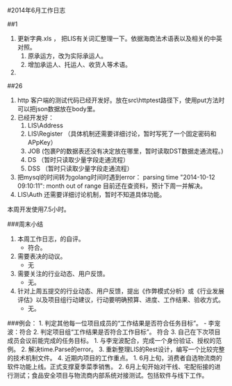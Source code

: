 #2014年6月工作日志

##1
1. 更新字典.xls ， 把LIS有关词汇整理一下。依据海商法术语表以及相关的中英对照。
	1. 原承运方，改为实际承运人。
	2. 增加承运人、托运人、收货人等术语。
2. 

##26
1. http 客户端的测试代码已经开发好。放在src\httptest路径下，使用put方法时可以把json数据放在body里。
2. 已经开发好：
	1. LIS\Address
	2. LIS\Register （具体机制还需要详细讨论，暂时写死了一个固定密码和APpKey）
	3. JOB	(包裹P的数据表还没有决定放在哪里，暂时读取DST数据走通流程。)
	4. DS	（暂时只读取少量字段走通流程）
	5. DSS （暂时只读取少量字段走通流程）
3. 把mysql的时间转为golang时间时遇到error：
	parsing time "2014-10-12 09:10:11": month out of range
	 目前还在查资料，预计下周一并解决。
4. LIS\Auth 还需要详细讨论机制，暂时不知道具体功能。

本周开发使用7.5小时。

###周末小结
1. 本周工作日志，的自评。
	- 符合。
2. 需要表决的动议。
	- 无
3. 需要关注的行业动态、用户反馈。
	- 无。 
4. 针对上周五提交的行业动态、用户反馈，提出《作弊模式分析》或《行业发展评估》以及项目组行动建议，行动要明确预算、进度、工作结果、验收方式。
	- 无。

###例会：
	1. 判定其他每一位项目成员的“工作结果是否符合任务目标”。
		- 李宠波：符合
	2. 判定项目组“工作结果是否符合工作目标”。
		符合 
	3. 自己在下次项目成员会议前能完成的任务目标。
		1. 与李宠波配合，完成一个身份验证、授权的范例。
		2. 解决time.Parse的error。
		3. 重新整理LIS的Rest设计，编写一个比较完整的技术机制文件。
	4. 近期内项目的工作重点。
		1. 6月上旬，消费者自选物流商的软件功能上线。正式支撑夏季菜季销售。
		2. 6月上旬开始对干线、宅配衔接的进行测试；食品安全项目与物流商内部系统对接测试。包括软件与线下工作。
